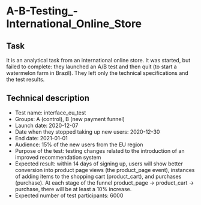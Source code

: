 # A-B-Testing_-International_Online_Store

## Task
It is an analytical task from an international online store. It was started, but failed to complete: they launched an A/B test and then quit (to start a watermelon farm in Brazil). They left only the technical specifications and the test results.

## Technical description
- Test name: interface_eu_test
- Groups: А (control), B (new payment funnel)
- Launch date: 2020-12-07
- Date when they stopped taking up new users: 2020-12-30
- End date: 2021-01-01
- Audience: 15% of the new users from the EU region
- Purpose of the test: testing changes related to the introduction of an improved recommendation system
- Expected result: within 14 days of signing up, users will show better conversion into product page views (the product_page event), instances of adding items to the shopping cart (product_cart), and purchases (purchase). At each stage of the funnel product_page → product_cart → purchase, there will be at least a 10% increase.
- Expected number of test participants: 6000

